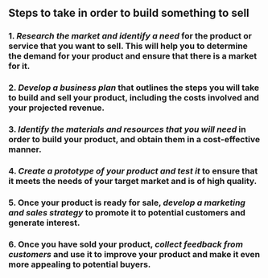 ## Steps to take in order to build something to sell
### 1. *Research the market and identify a need* for the product or service that you want to sell. This will help you to determine the demand for your product and ensure that there is a market for it.
### 2. *Develop a business plan* that outlines the steps you will take to build and sell your product, including the costs involved and your projected revenue.
### 3. *Identify the materials and resources that you will need* in order to build your product, and obtain them in a cost-effective manner.
### 4. *Create a prototype of your product and test it* to ensure that it meets the needs of your target market and is of high quality.
### 5. Once your product is ready for sale, *develop a marketing and sales strategy* to promote it to potential customers and generate interest.
### 6. Once you have sold your product, *collect feedback from customers* and use it to improve your product and make it even more appealing to potential buyers.
